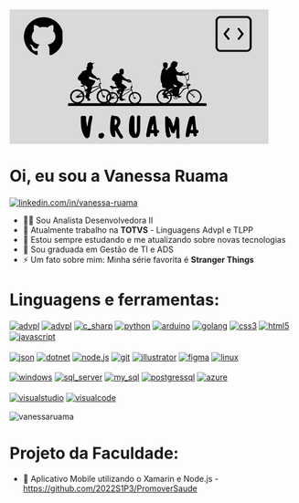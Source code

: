 <img src="imagens/git_logo.png" align="center" >

# Oi, eu sou a Vanessa Ruama

<a href="https://www.linkedin.com/in/vanessa-ruama/" target="blank"><img align="center" src="https://img.shields.io/badge/LinkedIn-0077B5?style=for-the-badge&logo=linkedin&logoColor=white" alt="linkedin.com/in/vanessa-ruama"/></a>
- 👨‍💻 Sou Analista Desenvolvedora II
- 🔭 Atualmente trabalho na **TOTVS** - Linguagens Advpl e TLPP
- 📝 Estou sempre estudando e me atualizando sobre novas tecnologias
- 📝 Sou graduada em Gestão de TI e ADS
- ⚡ Um fato sobre mim: Minha série favorita é **Stranger Things**

# Linguagens e ferramentas:
<a href="https://siga0984.wordpress.com/2014/11/21/o-que-e-advpl/" target="blank"><img align="center" src="https://img.shields.io/badge/Advpl-323330?style=for-the-badge&logo=advpl&logoColor=white" alt="advpl"/></a>
<a href="https://tdn.engpro.totvs.com.br/pages/viewpage.action?pageId=334340072" target="blank"><img align="center" src="https://img.shields.io/badge/TL++-323330?style=for-the-badge&logo=tlpp&logoColor=white" alt="advpl"/></a>
<a href="https://www.w3schools.com/cs/index.php" target="blank"><img align="center" src="https://img.shields.io/badge/C%23-239120?style=for-the-badge&logo=c-sharp&logoColor=white" alt="c_sharp"/></a>
<a href="https://www.python.org/" target="blank"><img align="center" src="https://img.shields.io/badge/Python-FFD43B?style=for-the-badge&logo=python&logoColor=blue" alt="python"/></a>
<a href="https://www.arduino.cc/" target="blank"><img align="center" src="https://img.shields.io/badge/Arduino_IDE-00979D?style=for-the-badge&logo=arduino&logoColor=white" alt="arduino"/></a>
<a href="https://go.dev/" target="blank"><img align="center" src="https://img.shields.io/badge/Go-00ADD8?style=for-the-badge&logo=go&logoColor=white" alt="golang"/></a>
<a href="https://www.w3schools.com/css/" target="blank"><img align="center" src="https://img.shields.io/badge/CSS3-1572B6?style=for-the-badge&logo=css3&logoColor=white" alt="css3"/></a>
<a href="https://www.w3schools.com/html/" target="blank"><img align="center" src="https://img.shields.io/badge/HTML5-E34F26?style=for-the-badge&logo=html5&logoColor=white" alt="html5"/></a>
<a href="https://developer.mozilla.org/pt-BR/docs/Web/JavaScript" target="blank"><img align="center" src="https://img.shields.io/badge/JavaScript-323330?style=for-the-badge&logo=javascript&logoColor=F7DF1E" alt="javascript"/></a> <br></br>
<a href="https://www.devmedia.com.br/o-que-e-json/23166" target="blank"><img align="center" src="https://img.shields.io/badge/json-5E5C5C?style=for-the-badge&logo=json&logoColor=white" alt="json"/></a>
<a href="https://dotnet.microsoft.com/en-us/" target="blank"><img align="center" src="https://img.shields.io/badge/.NET-512BD4?style=for-the-badge&logo=dotnet&logoColor=white" alt="dotnet"/></a>
<a href="https://nodejs.org/en/" target="blank"><img align="center" src="https://img.shields.io/badge/Node.js-339933?style=for-the-badge&logo=nodedotjs&logoColor=white" alt="node.js"/></a>
<a href="https://git-scm.com/" target="blank"><img align="center" src="https://img.shields.io/badge/GIT-E44C30?style=for-the-badge&logo=git&logoColor=white" alt="git"/></a>
<a href="https://www.adobe.com/in/products/illustrator.html" target="blank"><img align="center" src="https://img.shields.io/badge/Adobe%20Illustrator-FF9A00?style=for-the-badge&logo=adobe%20illustrator&logoColor=white" alt="illustrator"/></a>
<a href="https://www.figma.com/" target="blank"><img align="center" src="https://img.shields.io/badge/Figma-F24E1E?style=for-the-badge&logo=figma&logoColor=white" alt="figma"/></a>
<a href="https://www.linux.org/" target="blank"><img align="center" src="https://img.shields.io/badge/Linux-FCC624?style=for-the-badge&logo=linux&logoColor=black" alt="linux"/></a> <br></br>
<a href="https://www.microsoft.com/pt-br/windows/?r=1" target="blank"><img align="center" src="https://img.shields.io/badge/Windows-0078D6?style=for-the-badge&logo=windows&logoColor=white" alt="windows"/></a>
<a href="https://www.microsoft.com/en-us/sql-server" target="blank"><img align="center" src="https://img.shields.io/badge/Microsoft%20SQL%20Server-CC2927?style=for-the-badge&logo=microsoft%20sql%20server&logoColor=white" alt="sql_server"/></a>
<a href="https://www.mysql.com/" target="blank"><img align="center" src="https://img.shields.io/badge/MySQL-005C84?style=for-the-badge&logo=mysql&logoColor=white" alt="my_sql"/></a>
<a href="https://www.postgresql.org/" target="blank"><img align="center" src="https://img.shields.io/badge/PostgreSQL-316192?style=for-the-badge&logo=postgresql&logoColor=white" alt="postgressql"/></a>
<a href="https://azure.microsoft.com/en-in/" target="blank"><img align="center" src="https://img.shields.io/badge/Azure_DevOps-0078D7?style=for-the-badge&logo=azure-devops&logoColor=white" alt="azure"/></a> <br></br>
<a href="https://visualstudio.microsoft.com/pt-br/vs/" target="blank"><img align="center" src="https://img.shields.io/badge/Visual_Studio-5C2D91?style=for-the-badge&logo=visual%20studio&logoColor=white" alt="visualstudio"/></a>
<a href="https://code.visualstudio.com/" target="blank"><img align="center" src="https://img.shields.io/badge/Visual_Studio_Code-0078D4?style=for-the-badge&logo=visual%20studio%20code&logoColor=white" alt="visualcode"/></a>

<p><img align="center" src="https://github-readme-stats.vercel.app/api/top-langs?username=vanessaruama&show_icons=true&locale=en&layout=compact" alt="vanessaruama" /></p>

# Projeto da Faculdade:
- 📝 Aplicativo Mobile utilizando o Xamarin e Node.js - https://github.com/2022S1P3/PromoverSaude
